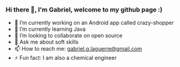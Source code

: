 ### Hi there 👋, I'm Gabriel, welcome to my github page :)

- 🔭 I’m currently working on an Android app called crazy-shopper
- 🌱 I’m currently learning Java
- 👯 I’m looking to collaborate on open source
- 💬 Ask me about soft skills
- 📫 How to reach me: gabriel.g.laguerre@gmail.com
- ⚡ Fun fact: I am also a chemical engineer



